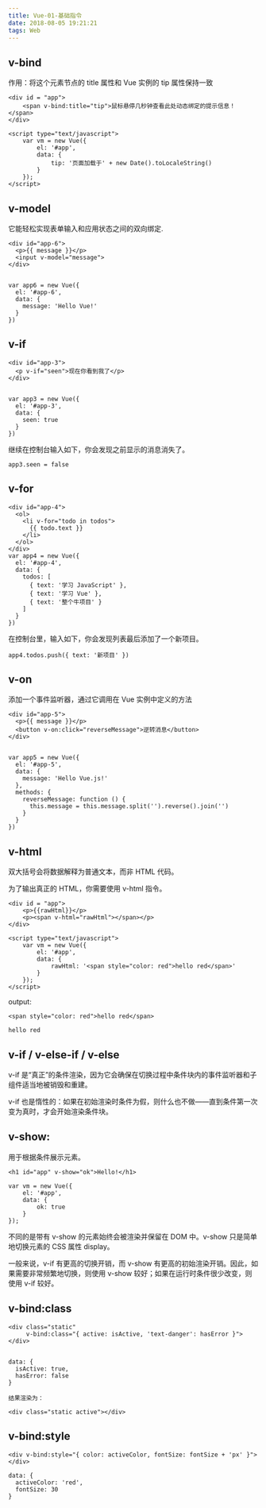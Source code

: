 ```yaml
---
title: Vue-01-基础指令
date: 2018-08-05 19:21:21
tags: Web
---
```


## v-bind
作用：将这个元素节点的 title 属性和 Vue 实例的 tip 属性保持一致
```
<div id = "app">
    <span v-bind:title="tip">鼠标悬停几秒钟查看此处动态绑定的提示信息！</span>
</div>

<script type="text/javascript">
	var vm = new Vue({
		el: '#app',
		data: {
			tip: '页面加载于' + new Date().toLocaleString()
		}
	});
</script>
```

## v-model
它能轻松实现表单输入和应用状态之间的双向绑定.
```
<div id="app-6">
  <p>{{ message }}</p>
  <input v-model="message">
</div>


var app6 = new Vue({
  el: '#app-6',
  data: {
    message: 'Hello Vue!'
  }
})
```


## v-if

```
<div id="app-3">
  <p v-if="seen">现在你看到我了</p>
</div>


var app3 = new Vue({
  el: '#app-3',
  data: {
    seen: true
  }
})
```
继续在控制台输入如下，你会发现之前显示的消息消失了。
```
app3.seen = false
```


## v-for

```
<div id="app-4">
  <ol>
    <li v-for="todo in todos">
      {{ todo.text }}
    </li>
  </ol>
</div>
var app4 = new Vue({
  el: '#app-4',
  data: {
    todos: [
      { text: '学习 JavaScript' },
      { text: '学习 Vue' },
      { text: '整个牛项目' }
    ]
  }
})
```
在控制台里，输入如下，你会发现列表最后添加了一个新项目。
```
app4.todos.push({ text: '新项目' })
```

## v-on
添加一个事件监听器，通过它调用在 Vue 实例中定义的方法
```
<div id="app-5">
  <p>{{ message }}</p>
  <button v-on:click="reverseMessage">逆转消息</button>
</div>


var app5 = new Vue({
  el: '#app-5',
  data: {
    message: 'Hello Vue.js!'
  },
  methods: {
    reverseMessage: function () {
      this.message = this.message.split('').reverse().join('')
    }
  }
})
```

## v-html
双大括号会将数据解释为普通文本，而非 HTML 代码。

为了输出真正的 HTML，你需要使用 v-html 指令。
```
<div id = "app">
	<p>{{rawHtml}}</p>
	<p><span v-html="rawHtml"></span></p>
</div>

<script type="text/javascript">
	var vm = new Vue({
		el: '#app',
		data: {
			rawHtml: '<span style="color: red">hello red</span>'
		}
	});
</script>
```
output:

```
<span style="color: red">hello red</span>

hello red
```

## v-if / v-else-if / v-else
v-if 是“真正”的条件渲染，因为它会确保在切换过程中条件块内的事件监听器和子组件适当地被销毁和重建。

v-if 也是惰性的：如果在初始渲染时条件为假，则什么也不做——直到条件第一次变为真时，才会开始渲染条件块。

## v-show:
用于根据条件展示元素。

```
<h1 id="app" v-show="ok">Hello!</h1>

var vm = new Vue({
	el: '#app',
	data: {
		ok: true
	}
});
```

不同的是带有 v-show 的元素始终会被渲染并保留在 DOM 中。v-show 只是简单地切换元素的 CSS 属性 display。

一般来说，v-if 有更高的切换开销，而 v-show 有更高的初始渲染开销。因此，如果需要非常频繁地切换，则使用 v-show 较好；如果在运行时条件很少改变，则使用 v-if 较好。

## v-bind:class
```
<div class="static"
     v-bind:class="{ active: isActive, 'text-danger': hasError }">
</div>


data: {
  isActive: true,
  hasError: false
}

结果渲染为：

<div class="static active"></div>
```


## v-bind:style

```
<div v-bind:style="{ color: activeColor, fontSize: fontSize + 'px' }"></div>

data: {
  activeColor: 'red',
  fontSize: 30
}
```
